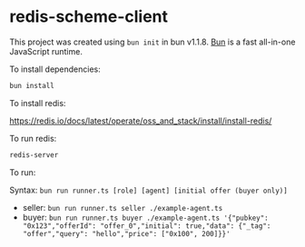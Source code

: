 # redis-scheme-client

This project was created using `bun init` in bun v1.1.8. [Bun](https://bun.sh) is a fast all-in-one JavaScript runtime.

To install dependencies:

```bash
bun install
```

To install redis:

https://redis.io/docs/latest/operate/oss_and_stack/install/install-redis/

To run redis:

```bash
redis-server
```

To run:

Syntax: `bun run runner.ts [role] [agent] [initial offer (buyer only)]`

- seller: `bun run runner.ts seller ./example-agent.ts`
- buyer: `bun run runner.ts buyer ./example-agent.ts '{"pubkey": "0x123","offerId": "offer_0","initial": true,"data": {"_tag": "offer","query": "hello","price": ["0x100", 200]}}'`
